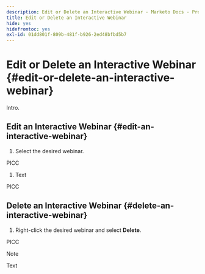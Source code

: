 ```yaml
---
description: Edit or Delete an Interactive Webinar - Marketo Docs - Product Documentation
title: Edit or Delete an Interactive Webinar
hide: yes
hidefromtoc: yes
exl-id: 01dd801f-809b-481f-b926-2ed48bfbd5b7
---
```

# Edit or Delete an Interactive Webinar {#edit-or-delete-an-interactive-webinar}

Intro.

## Edit an Interactive Webinar {#edit-an-interactive-webinar}

1. Select the desired webinar.

PICC

1. Text

PICC

## Delete an Interactive Webinar {#delete-an-interactive-webinar}

1. Right-click the desired webinar and select **Delete**.

PICC

>[!NOTE]
>
>Text
